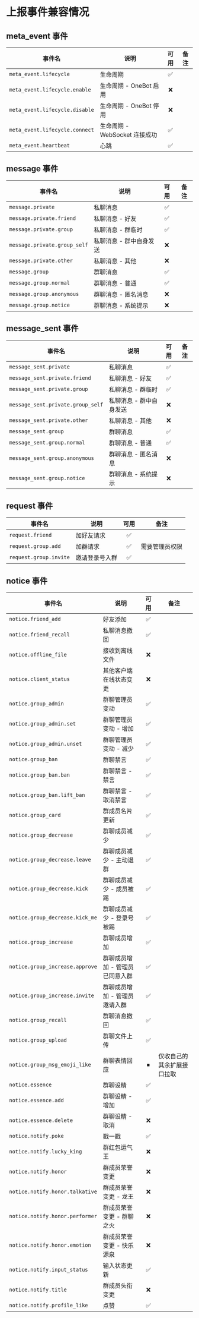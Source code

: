 # 上报事件兼容情况

## meta_event 事件

| 事件名                         | 说明                          | 可用  | 备注 |
| ------------------------------ | ----------------------------- | :---: | ---- |
| `meta_event.lifecycle`         | 生命周期                      |   ✅   |      |
| `meta_event.lifecycle.enable`  | 生命周期 - OneBot 启用        |   ❌   |      |
| `meta_event.lifecycle.disable` | 生命周期 - OneBot 停用        |   ❌   |      |
| `meta_event.lifecycle.connect` | 生命周期 - WebSocket 连接成功 |   ✅   |      |
| `meta_event.heartbeat`         | 心跳                          |   ✅   |      |

## message 事件

| 事件名                       | 说明                    | 可用  | 备注 |
| ---------------------------- | ----------------------- | :---: | ---- |
| `message.private`            | 私聊消息                |   ✅   |      |
| `message.private.friend`     | 私聊消息 - 好友         |   ✅   |      |
| `message.private.group`      | 私聊消息 - 群临时       |   ✅   |      |
| `message.private.group_self` | 私聊消息 - 群中自身发送 |   ❌   |      |
| `message.private.other`      | 私聊消息 - 其他         |   ❌   |      |
| `message.group`              | 群聊消息                |   ✅   |      |
| `message.group.normal`       | 群聊消息 - 普通         |   ✅   |      |
| `message.group.anonymous`    | 群聊消息 - 匿名消息     |   ❌   |      |
| `message.group.notice`       | 群聊消息 - 系统提示     |   ❌   |      |

## message_sent 事件

| 事件名                            | 说明                    | 可用  | 备注 |
| --------------------------------- | ----------------------- | :---: | ---- |
| `message_sent.private`            | 私聊消息                |   ✅   |      |
| `message_sent.private.friend`     | 私聊消息 - 好友         |   ✅   |      |
| `message_sent.private.group`      | 私聊消息 - 群临时       |   ✅   |      |
| `message_sent.private.group_self` | 私聊消息 - 群中自身发送 |   ❌   |      |
| `message_sent.private.other`      | 私聊消息 - 其他         |   ❌   |      |
| `message_sent.group`              | 群聊消息                |   ✅   |      |
| `message_sent.group.normal`       | 群聊消息 - 普通         |   ✅   |      |
| `message_sent.group.anonymous`    | 群聊消息 - 匿名消息     |   ❌   |      |
| `message_sent.group.notice`       | 群聊消息 - 系统提示     |   ❌   |      |

## request 事件

| 事件名                 | 说明           | 可用  | 备注           |
| ---------------------- | -------------- | :---: | -------------- |
| `request.friend`       | 加好友请求     |   ✅   |                |
| `request.group.add`    | 加群请求       |   ✅   | 需要管理员权限 |
| `request.group.invite` | 邀请登录号入群 |   ✅   |                |

## notice 事件

| 事件名                          | 说明                            | 可用  | 备注                    |
| ------------------------------- | ------------------------------- | :---: | ----------------------- |
| `notice.friend_add`             | 好友添加                        |   ✅   |                         |
| `notice.friend_recall`          | 私聊消息撤回                    |   ✅   |                         |
| `notice.offline_file`           | 接收到离线文件                  |   ❌   |                         |
| `notice.client_status`          | 其他客户端在线状态变更          |   ❌   |                         |
| `notice.group_admin`            | 群聊管理员变动                  |   ✅   |                         |
| `notice.group_admin.set`        | 群聊管理员变动 - 增加           |   ✅   |                         |
| `notice.group_admin.unset`      | 群聊管理员变动 - 减少           |   ✅   |                         |
| `notice.group_ban`              | 群聊禁言                        |   ✅   |                         |
| `notice.group_ban.ban`          | 群聊禁言 - 禁言                 |   ✅   |                         |
| `notice.group_ban.lift_ban`     | 群聊禁言 - 取消禁言             |   ✅   |                         |
| `notice.group_card`             | 群成员名片更新                  |   ✅   |                         |
| `notice.group_decrease`         | 群聊成员减少                    |   ✅   |                         |
| `notice.group_decrease.leave`   | 群聊成员减少 - 主动退群         |   ✅   |                         |
| `notice.group_decrease.kick`    | 群聊成员减少 - 成员被踢         |   ✅   |                         |
| `notice.group_decrease.kick_me` | 群聊成员减少 - 登录号被踢       |   ✅   |                         |
| `notice.group_increase`         | 群聊成员增加                    |   ✅   |                         |
| `notice.group_increase.approve` | 群聊成员增加 - 管理员已同意入群 |   ✅   |                         |
| `notice.group_increase.invite`  | 群聊成员增加 - 管理员邀请入群   |   ✅   |                         |
| `notice.group_recall`           | 群聊消息撤回                    |   ✅   |                         |
| `notice.group_upload`           | 群聊文件上传                    |   ✅   |                         |
| `notice.group_msg_emoji_like`   | 群聊表情回应                    |   ⏹   | 仅收自己的 其余扩展接口拉取 |
| `notice.essence`                | 群聊设精                        |   ✅   |                         |
| `notice.essence.add`            | 群聊设精 - 增加                 |   ✅   |                         |
| `notice.essence.delete`         | 群聊设精 - 取消                 |   ❌   |                         |
| `notice.notify.poke`            | 戳一戳                          |   ✅   |                         |
| `notice.notify.lucky_king`      | 群红包运气王                    |   ❌   |                         |
| `notice.notify.honor`           | 群成员荣誉变更                  |   ❌   |                         |
| `notice.notify.honor.talkative` | 群成员荣誉变更 - 龙王           |   ❌   |                         |
| `notice.notify.honor.performer` | 群成员荣誉变更 - 群聊之火       |   ❌   |                         |
| `notice.notify.honor.emotion`   | 群成员荣誉变更 - 快乐源泉       |   ❌   |                         |
| `notice.notify.input_status`    | 输入状态更新                    |   ✅   |                         |
| `notice.notify.title`           | 群成员头衔变更                  |   ❌   |                         |
| `notice.notify.profile_like`    | 点赞                            |   ✅   |                         |

